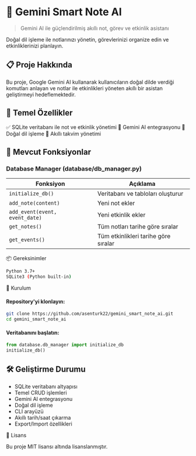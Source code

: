 # 🤖 Gemini Smart Note AI
> Gemini AI ile güçlendirilmiş akıllı not, görev ve etkinlik asistanı

Doğal dil işleme ile notlarınızı yönetin, görevlerinizi organize edin ve etkinliklerinizi planlayın.

## 📋 Proje Hakkında

Bu proje, Google Gemini AI kullanarak kullanıcıların doğal dilde verdiği komutları anlayan ve notlar ile etkinlikleri yöneten akıllı bir asistan geliştirmeyi hedeflemektedir.

## 🎯 Temel Özellikler

✅ SQLite veritabanı ile not ve etkinlik yönetimi
🔄 Gemini AI entegrasyonu 
💬 Doğal dil işleme 
📅 Akıllı takvim yönetimi 

## 🚀 Mevcut Fonksiyonlar

### Database Manager (database/db_manager.py)


| Fonksiyon           | Açıklama                                   |
|---------------------|---------------------------------------------|
| `initialize_db()`   | Veritabanı ve tabloları oluşturur           |
| `add_note(content)` | Yeni not ekler                              |
| `add_event(event, event_date)` | Yeni etkinlik ekler               |
| `get_notes()`       | Tüm notları tarihe göre sıralar            |
| `get_events()`      | Tüm etkinlikleri tarihe göre sıralar       |


📦 Gereksinimler

```bash
Python 3.7+
SQLite3 (Python built-in)
```

🔧 Kurulum

#### Repository'yi klonlayın:

```bash
git clone https://github.com/asenturk22/gemini_smart_note_ai.git
cd gemini_smart_note_ai
```

#### Veritabanını başlatın:

```python
from database.db_manager import initialize_db
initialize_db()
```

## 🛠️ Geliştirme Durumu

 - SQLite veritabanı altyapısı
 - Temel CRUD işlemleri
 - Gemini AI entegrasyonu
 - Doğal dil işleme
 - CLI arayüzü
 - Akıllı tarih/saat çıkarma
 - Export/Import özellikleri

📄 Lisans

Bu proje MIT lisansı altında lisanslanmıştır.